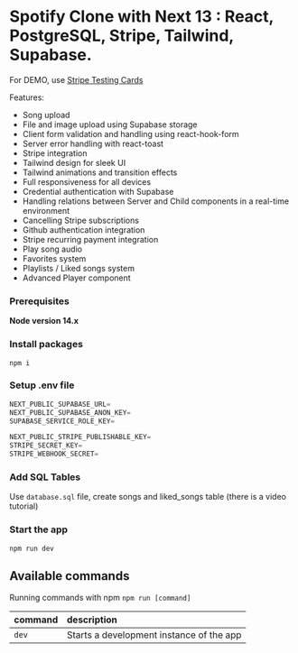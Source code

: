 # Spotify Clone with Next 13 : React, PostgreSQL, Stripe, Tailwind, Supabase.

For DEMO, use [Stripe Testing Cards](https://stripe.com/docs/testing)

Features:

- Song upload
- File and image upload using Supabase storage
- Client form validation and handling using react-hook-form
- Server error handling with react-toast
- Stripe integration
- Tailwind design for sleek UI
- Tailwind animations and transition effects
- Full responsiveness for all devices
- Credential authentication with Supabase
- Handling relations between Server and Child components in a real-time environment
- Cancelling Stripe subscriptions
- Github authentication integration
- Stripe recurring payment integration
- Play song audio
- Favorites system
- Playlists / Liked songs system
- Advanced Player component

### Prerequisites

**Node version 14.x**

### Install packages

```shell
npm i
```

### Setup .env file


```js
NEXT_PUBLIC_SUPABASE_URL=
NEXT_PUBLIC_SUPABASE_ANON_KEY=
SUPABASE_SERVICE_ROLE_KEY=

NEXT_PUBLIC_STRIPE_PUBLISHABLE_KEY=
STRIPE_SECRET_KEY=
STRIPE_WEBHOOK_SECRET=
```

### Add SQL Tables
Use `database.sql` file, create songs and liked_songs table (there is a video tutorial)

### Start the app

```shell
npm run dev
```

## Available commands

Running commands with npm `npm run [command]`

| command         | description                              |
| :-------------- | :--------------------------------------- |
| `dev`           | Starts a development instance of the app |
